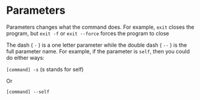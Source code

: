 # Parameters

Parameters changes what the command does. For example, `exit` closes the program, but `exit -f` or `exit --force` forces the program to close



The dash ( `-` ) is a one letter parameter while the double dash ( `--` ) is the full parameter name. For example, if the parameter is `self`, then you could do either ways:

`[command] -s` (s stands for self)

Or

`[command] --self`